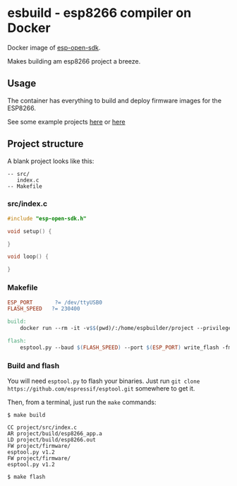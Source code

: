 # esbuild - esp8266 compiler on Docker

Docker image of [esp-open-sdk](https://github.com/pfalcon/esp-open-sdk).

Makes building am esp8266 project a breeze.

## Usage

The container has everything to build and deploy firmware images for the ESP8266.

See some example projects [here](https://github.com/homebots/esp8266-starter-examples) or [here](https://github.com/esp8266/source-code-examples/blob/master/blinky/user/user_main.c)

## Project structure

A blank project looks like this:

```
-- src/
   index.c
-- Makefile
```

### src/index.c

```c
#include "esp-open-sdk.h"

void setup() {

}

void loop() {

}

```

### Makefile

```makefile
ESP_PORT       ?= /dev/ttyUSB0
FLASH_SPEED   ?= 230400

build:
	docker run --rm -it -v$$(pwd)/:/home/espbuilder/project --privileged espbuild

flash:
	esptool.py --baud $(FLASH_SPEED) --port $(ESP_PORT) write_flash -fm qio -fs 512KB 0x00000 firmware/0x00000.bin 0x10000 firmware/0x10000.bin 0x7c000 firmware/0x7c000.bin

```

### Build and flash

You will need `esptool.py` to flash your binaries.
Just run `git clone https://github.com/espressif/esptool.git` somewhere to get it.

Then, from a terminal, just run the `make` commands:
```
$ make build

CC project/src/index.c
AR project/build/esp8266_app.a
LD project/build/esp8266.out
FW project/firmware/
esptool.py v1.2
FW project/firmware/
esptool.py v1.2

$ make flash

```

